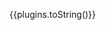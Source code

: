 <!-- title: {{title}}
speaker: {{speaker}}
prismTheme: {{theme}} -->
<!-- {{#if plugins }}
plugins:
  {{#each plugins }}
    - {{this}}
  {{/each}}
{{/if}} -->

{{plugins.toString()}}

<!-- <slide class="bg-apple aligncenter">

{{title}} {.text-landing.text-shadow}
By {{speaker}} {.text-intro} -->
